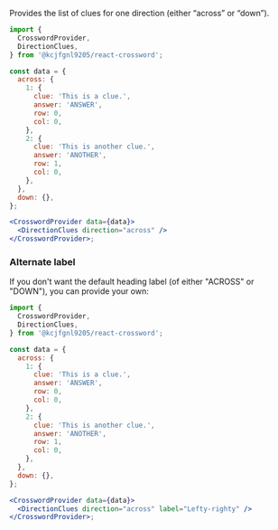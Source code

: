 Provides the list of clues for one direction (either “across” or “down”).

```jsx
import {
  CrosswordProvider,
  DirectionClues,
} from '@kcjfgnl9205/react-crossword';

const data = {
  across: {
    1: {
      clue: 'This is a clue.',
      answer: 'ANSWER',
      row: 0,
      col: 0,
    },
    2: {
      clue: 'This is another clue.',
      answer: 'ANOTHER',
      row: 1,
      col: 0,
    },
  },
  down: {},
};

<CrosswordProvider data={data}>
  <DirectionClues direction="across" />
</CrosswordProvider>;
```

### Alternate label

If you don't want the default heading label (of either "ACROSS" or "DOWN"), you can provide your own:

```jsx
import {
  CrosswordProvider,
  DirectionClues,
} from '@kcjfgnl9205/react-crossword';

const data = {
  across: {
    1: {
      clue: 'This is a clue.',
      answer: 'ANSWER',
      row: 0,
      col: 0,
    },
    2: {
      clue: 'This is another clue.',
      answer: 'ANOTHER',
      row: 1,
      col: 0,
    },
  },
  down: {},
};

<CrosswordProvider data={data}>
  <DirectionClues direction="across" label="Lefty-righty" />
</CrosswordProvider>;
```

